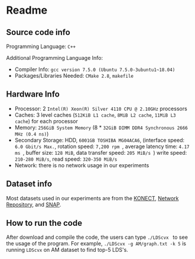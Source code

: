 # Readme

## Source code info
Programming Language: `C++` 

Additional Programming Language Info: 
- Compiler Info: `gcc version 7.5.0 (Ubuntu 7.5.0-3ubuntu1~18.04)`  
- Packages/Libraries Needed: `CMake 2.8`, `makefile`

## Hardware Info
- Processor: 2  `Intel(R) Xeon(R) Silver 4110 CPU @ 2.10GHz` processors
- Caches: 3 level caches (`512KiB L1 cache`, `8MiB L2 cache`, `11MiB L3 cache`) for each processor
- Memory: `256GiB System Memory` (8 \* `32GiB DIMM DDR4 Synchronous 2666 MHz (0.4 ns)`)
- Secondary Storage: HDD, `6001GB TOSHIBA MG04ACA6`, (interface speed: `6.0 Gbit/s Max.`, rotation speed: `7,200 rpm `, average latency time: `4.17 ms `, buffer size: `128 MiB`, data transfer speed: `205 MiB/s `) write speed: `210-280 MiB/s`, read speed: `320-350 MiB/s`
- Network: there is no network usage in our experiments

## Dataset info
Most datasets used in our experiments are from the 
[KONECT](http://konect.cc/networks/),
[Network Repository](https://networkrepository.com),
and [SNAP](https://snap.stanford.edu/data/).

## How to run the code
After download and compile the code, the users can type `./LDScvx ` to see the usage of the program.
For example, `./LDScvx -g AM/graph.txt -k 5`  is running `LDScvx` on AM dataset to find top-5 LDS's.